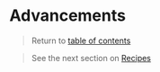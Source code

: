 # Advancements

> Return to [table of contents](../minigames.md)

> See the next section on [Recipes](recipes.md)